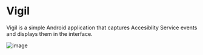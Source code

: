 # Vigil

Vigil is a simple Android application that captures Accesiblity Service events and displays them in the interface.

![image](https://github.com/user-attachments/assets/71d57108-6f1f-4d69-a847-709c1d9013c1)

